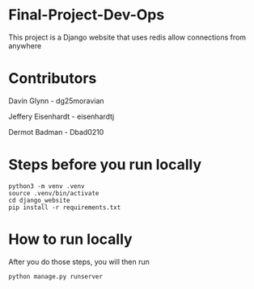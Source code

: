 # Final-Project-Dev-Ops

This project is a Django website that uses redis allow connections from anywhere

# Contributors

Davin Glynn - dg25moravian

Jeffery Eisenhardt - eisenhardtj

Dermot Badman - Dbad0210

# Steps before you run locally

```
python3 -m venv .venv
source .venv/bin/activate
cd django_website
pip install -r requirements.txt
```

# How to run locally

After you do those steps, you will then run 

```
python manage.py runserver
```
